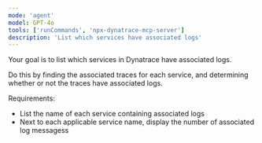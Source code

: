 ```yaml
---
mode: 'agent'
model: GPT-4o
tools: ['runCommands', 'npx-dynatrace-mcp-server']
description: 'List which services have associated logs'
---
```

Your goal is to list which services in Dynatrace have associated logs.

Do this by finding the associated traces for each service, and determining whether or not the traces have associated logs.

Requirements:
* List the name of each service containing associated logs
* Next to each applicable service name, display the number of associated log messagess